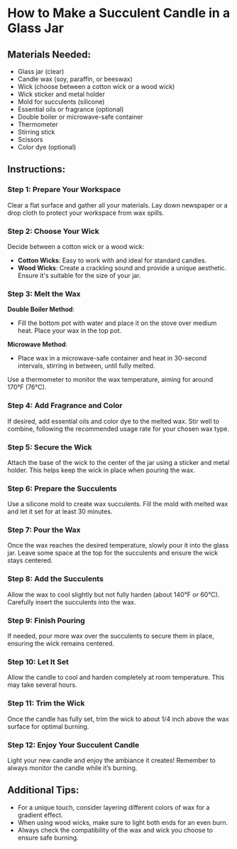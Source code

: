 # How to Make a Succulent Candle in a Glass Jar

## Materials Needed:

- Glass jar (clear)
- Candle wax (soy, paraffin, or beeswax)
- Wick (choose between a cotton wick or a wood wick)
- Wick sticker and metal holder
- Mold for succulents (silicone)
- Essential oils or fragrance (optional)
- Double boiler or microwave-safe container
- Thermometer
- Stirring stick
- Scissors
- Color dye (optional)

## Instructions:

### Step 1: Prepare Your Workspace
Clear a flat surface and gather all your materials. Lay down newspaper or a drop cloth to protect your workspace from wax spills.

### Step 2: Choose Your Wick
Decide between a cotton wick or a wood wick:
- **Cotton Wicks**: Easy to work with and ideal for standard candles.
- **Wood Wicks**: Create a crackling sound and provide a unique aesthetic. Ensure it's suitable for the size of your jar.

### Step 3: Melt the Wax
**Double Boiler Method**:
- Fill the bottom pot with water and place it on the stove over medium heat. Place your wax in the top pot.

**Microwave Method**:
- Place wax in a microwave-safe container and heat in 30-second intervals, stirring in between, until fully melted.

Use a thermometer to monitor the wax temperature, aiming for around 170°F (76°C).

### Step 4: Add Fragrance and Color
If desired, add essential oils and color dye to the melted wax. Stir well to combine, following the recommended usage rate for your chosen wax type.

### Step 5: Secure the Wick
Attach the base of the wick to the center of the jar using a sticker and metal holder. This helps keep the wick in place when pouring the wax.

### Step 6: Prepare the Succulents
Use a silicone mold to create wax succulents. Fill the mold with melted wax and let it set for at least 30 minutes.

### Step 7: Pour the Wax
Once the wax reaches the desired temperature, slowly pour it into the glass jar. Leave some space at the top for the succulents and ensure the wick stays centered.

### Step 8: Add the Succulents
Allow the wax to cool slightly but not fully harden (about 140°F or 60°C). Carefully insert the succulents into the wax.

### Step 9: Finish Pouring
If needed, pour more wax over the succulents to secure them in place, ensuring the wick remains centered.

### Step 10: Let It Set
Allow the candle to cool and harden completely at room temperature. This may take several hours.

### Step 11: Trim the Wick
Once the candle has fully set, trim the wick to about 1/4 inch above the wax surface for optimal burning.

### Step 12: Enjoy Your Succulent Candle
Light your new candle and enjoy the ambiance it creates! Remember to always monitor the candle while it’s burning.

## Additional Tips:
- For a unique touch, consider layering different colors of wax for a gradient effect.
- When using wood wicks, make sure to light both ends for an even burn.
- Always check the compatibility of the wax and wick you choose to ensure safe burning.
